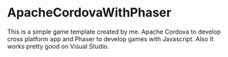 # ApacheCordovaWithPhaser

This is a simple game template created by me. Apache Cordova to develop cross platform app and Phaser to develop games 
with  Javascript. Also It works pretty good on Visual Studio.
